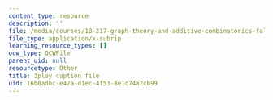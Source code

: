 ```yaml
---
content_type: resource
description: ''
file: /media/courses/18-217-graph-theory-and-additive-combinatorics-fall-2019/16b0adbce47ad1ec4f538e1c74a2cb99_3IxWLibV_tU.srt
file_type: application/x-subrip
learning_resource_types: []
ocw_type: OCWFile
parent_uid: null
resourcetype: Other
title: 3play caption file
uid: 16b0adbc-e47a-d1ec-4f53-8e1c74a2cb99
---
```

